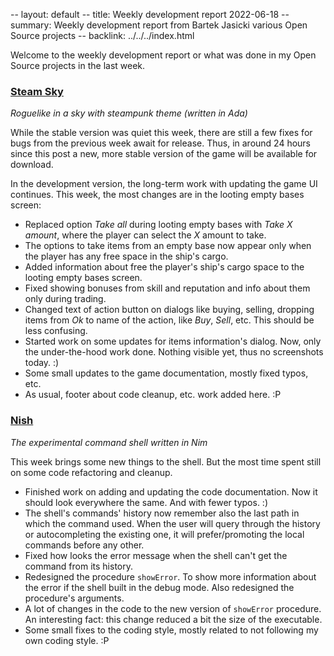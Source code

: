-- layout: default
-- title: Weekly development report 2022-06-18
-- summary: Weekly development report from Bartek Jasicki various Open Source projects
-- backlink: ../../../index.html

Welcome to the weekly development report or what was done in my Open Source
projects in the last week.

### [Steam Sky](https://www.laeran.pl/repositories/steamsky)

*Roguelike in a sky with steampunk theme (written in Ada)*

While the stable version was quiet this week, there are still a few fixes for
bugs from the previous week await for release. Thus, in around 24 hours since
this post a new, more stable version of the game will be available for
download.

In the development version, the long-term work with updating the game UI
continues. This week, the most changes are in the looting empty bases screen:

* Replaced option *Take all* during looting empty bases with *Take X amount*,
  where the player can select the *X* amount to take.
* The options to take items from an empty base now appear only when the
  player has any free space in the ship's cargo.
* Added information about free the player's ship's cargo space to the looting
  empty bases screen.
* Fixed showing bonuses from skill and reputation and info about them only
  during trading.
* Changed text of action button on dialogs like buying, selling, dropping
  items from *Ok* to name of the action, like *Buy*, *Sell*, etc. This should
  be less confusing.
* Started work on some updates for items information's dialog. Now, only the
  under-the-hood work done. Nothing visible yet, thus no screenshots today. :)
* Some small updates to the game documentation, mostly fixed typos, etc.
* As usual, footer about code cleanup, etc. work added here. :P

### [Nish](https://www.laeran.pl/repositories/nish)

*The experimental command shell written in Nim*

This week brings some new things to the shell. But the most time spent still
on some code refactoring and cleanup.

* Finished work on adding and updating the code documentation. Now it should
  look everywhere the same. And with fewer typos. :)
* The shell's commands' history now remember also the last path in which the
  command used. When the user will query through the history or autocompleting
  the existing one, it will prefer/promoting the local commands before any
  other.
* Fixed how looks the error message when the shell can't get the command from
  its history.
* Redesigned the procedure `showError`. To show more information about the
  error if the shell built in the debug mode. Also redesigned the procedure's
  arguments.
* A lot of changes in the code to the new version of `showError` procedure. An
  interesting fact: this change reduced a bit the size of the executable.
* Some small fixes to the coding style, mostly related to not following my own
  coding style. :P
